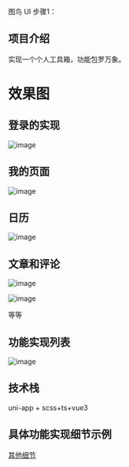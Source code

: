 图鸟 UI
步骤1：

## 项目介绍

实现一个个人工具箱，功能包罗万象。

# 效果图

## 登录的实现

![image](https://github.com/lingzipeng/uniapp/blob/main/src/static/pics/Snipaste_2024-03-05_22-41-26.png)

## 我的页面



![image](https://github.com/lingzipeng/uniapp/blob/main/src/static/pics/Snipaste_2024-03-05_22-42-08.png)





## 日历



![image](https://github.com/lingzipeng/uniapp/blob/main/src/static/pics/Snipaste_2024-03-06_19-31-57.png)





## 文章和评论



![image](https://github.com/lingzipeng/uniapp/blob/main/src/static/pics/Snipaste_2024-03-06_17-49-10.png)

![image](https://github.com/lingzipeng/uniapp/blob/main/src/static/pics/Snipaste_2024-03-06_17-50-21.png)

等等

## 功能实现列表

![image](https://github.com/lingzipeng/uniapp/blob/main/src/static/pics/Snipaste_2024-03-07_19-31-27.png)

## 技术栈

uni-app + scss+ts+vue3

## 具体功能实现细节示例







[其他细节]()